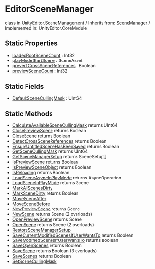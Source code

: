 # EditorSceneManager
class in UnityEditor.SceneManagement
 / Inherits from: <a href="https://docs.unity3d.com/6000.2/Documentation/ScriptReference/SceneManager.html">SceneManager</a> / Implemented in: <a href="https://docs.unity3d.com/6000.2/Documentation/ScriptReference/UnityEditor.CoreModule.html">UnityEditor.CoreModule</a>

## Static Properties
- <a href="https://docs.unity3d.com/6000.2/Documentation/ScriptReference/EditorSceneManager-loadedRootSceneCount.html">loadedRootSceneCount</a> : Int32
- <a href="https://docs.unity3d.com/6000.2/Documentation/ScriptReference/EditorSceneManager-playModeStartScene.html">playModeStartScene</a> : SceneAsset
- <a href="https://docs.unity3d.com/6000.2/Documentation/ScriptReference/EditorSceneManager-preventCrossSceneReferences.html">preventCrossSceneReferences</a> : Boolean
- <a href="https://docs.unity3d.com/6000.2/Documentation/ScriptReference/EditorSceneManager-previewSceneCount.html">previewSceneCount</a> : Int32

## Static Fields
- <a href="https://docs.unity3d.com/6000.2/Documentation/ScriptReference/EditorSceneManager-DefaultSceneCullingMask.html">DefaultSceneCullingMask</a> : UInt64

## Static Methods
- <a href="https://docs.unity3d.com/6000.2/Documentation/ScriptReference/EditorSceneManager.CalculateAvailableSceneCullingMask.html">CalculateAvailableSceneCullingMask</a> returns UInt64
- <a href="https://docs.unity3d.com/6000.2/Documentation/ScriptReference/EditorSceneManager.ClosePreviewScene.html">ClosePreviewScene</a> returns Boolean
- <a href="https://docs.unity3d.com/6000.2/Documentation/ScriptReference/EditorSceneManager.CloseScene.html">CloseScene</a> returns Boolean
- <a href="https://docs.unity3d.com/6000.2/Documentation/ScriptReference/EditorSceneManager.DetectCrossSceneReferences.html">DetectCrossSceneReferences</a> returns Boolean
- <a href="https://docs.unity3d.com/6000.2/Documentation/ScriptReference/EditorSceneManager.EnsureUntitledSceneHasBeenSaved.html">EnsureUntitledSceneHasBeenSaved</a> returns Boolean
- <a href="https://docs.unity3d.com/6000.2/Documentation/ScriptReference/EditorSceneManager.GetSceneCullingMask.html">GetSceneCullingMask</a> returns UInt64
- <a href="https://docs.unity3d.com/6000.2/Documentation/ScriptReference/EditorSceneManager.GetSceneManagerSetup.html">GetSceneManagerSetup</a> returns SceneSetup[]
- <a href="https://docs.unity3d.com/6000.2/Documentation/ScriptReference/EditorSceneManager.IsPreviewScene.html">IsPreviewScene</a> returns Boolean
- <a href="https://docs.unity3d.com/6000.2/Documentation/ScriptReference/EditorSceneManager.IsPreviewSceneObject.html">IsPreviewSceneObject</a> returns Boolean
- <a href="https://docs.unity3d.com/6000.2/Documentation/ScriptReference/EditorSceneManager.IsReloading.html">IsReloading</a> returns Boolean
- <a href="https://docs.unity3d.com/6000.2/Documentation/ScriptReference/EditorSceneManager.LoadSceneAsyncInPlayMode.html">LoadSceneAsyncInPlayMode</a> returns AsyncOperation
- <a href="https://docs.unity3d.com/6000.2/Documentation/ScriptReference/EditorSceneManager.LoadSceneInPlayMode.html">LoadSceneInPlayMode</a> returns Scene
- <a href="https://docs.unity3d.com/6000.2/Documentation/ScriptReference/EditorSceneManager.MarkAllScenesDirty.html">MarkAllScenesDirty</a>
- <a href="https://docs.unity3d.com/6000.2/Documentation/ScriptReference/EditorSceneManager.MarkSceneDirty.html">MarkSceneDirty</a> returns Boolean
- <a href="https://docs.unity3d.com/6000.2/Documentation/ScriptReference/EditorSceneManager.MoveSceneAfter.html">MoveSceneAfter</a>
- <a href="https://docs.unity3d.com/6000.2/Documentation/ScriptReference/EditorSceneManager.MoveSceneBefore.html">MoveSceneBefore</a>
- <a href="https://docs.unity3d.com/6000.2/Documentation/ScriptReference/EditorSceneManager.NewPreviewScene.html">NewPreviewScene</a> returns Scene
- <a href="https://docs.unity3d.com/6000.2/Documentation/ScriptReference/EditorSceneManager.NewScene.html">NewScene</a> returns Scene (2 overloads)
- <a href="https://docs.unity3d.com/6000.2/Documentation/ScriptReference/EditorSceneManager.OpenPreviewScene.html">OpenPreviewScene</a> returns Scene
- <a href="https://docs.unity3d.com/6000.2/Documentation/ScriptReference/EditorSceneManager.OpenScene.html">OpenScene</a> returns Scene (2 overloads)
- <a href="https://docs.unity3d.com/6000.2/Documentation/ScriptReference/EditorSceneManager.RestoreSceneManagerSetup.html">RestoreSceneManagerSetup</a>
- <a href="https://docs.unity3d.com/6000.2/Documentation/ScriptReference/EditorSceneManager.SaveCurrentModifiedScenesIfUserWantsTo.html">SaveCurrentModifiedScenesIfUserWantsTo</a> returns Boolean
- <a href="https://docs.unity3d.com/6000.2/Documentation/ScriptReference/EditorSceneManager.SaveModifiedScenesIfUserWantsTo.html">SaveModifiedScenesIfUserWantsTo</a> returns Boolean
- <a href="https://docs.unity3d.com/6000.2/Documentation/ScriptReference/EditorSceneManager.SaveOpenScenes.html">SaveOpenScenes</a> returns Boolean
- <a href="https://docs.unity3d.com/6000.2/Documentation/ScriptReference/EditorSceneManager.SaveScene.html">SaveScene</a> returns Boolean (3 overloads)
- <a href="https://docs.unity3d.com/6000.2/Documentation/ScriptReference/EditorSceneManager.SaveScenes.html">SaveScenes</a> returns Boolean
- <a href="https://docs.unity3d.com/6000.2/Documentation/ScriptReference/EditorSceneManager.SetSceneCullingMask.html">SetSceneCullingMask</a>
